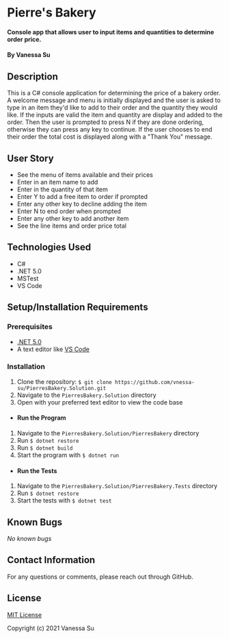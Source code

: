 # Pierre's Bakery

#### Console app that allows user to input items and quantities to determine order price.

#### By Vanessa Su

## Description

This is a C# console application for determining the price of a bakery order. A welcome message and menu is initially displayed and the user is asked to type in an item they'd like to add to their order and the quantity they would like. If the inputs are valid the item and quantity are display and added to the order. Then the user is prompted to press N if they are done ordering, otherwise they can press any key to continue. If the user chooses to end their order the total cost is displayed along with a "Thank You" message.

## User Story

* See the menu of items available and their prices
* Enter in an item name to add
* Enter in the quantity of that item
* Enter Y to add a free item to order if prompted
* Enter any other key to decline adding the item
* Enter N to end order when prompted
* Enter any other key to add another item
* See the line items and order price total

## Technologies Used

* C#
* .NET 5.0
* MSTest
* VS Code

## Setup/Installation Requirements

### Prerequisites
* [.NET 5.0](https://dotnet.microsoft.com/)
* A text editor like [VS Code](https://code.visualstudio.com/)

### Installation
1. Clone the repository: `$ git clone https://github.com/vnessa-su/PierresBakery.Solution.git`
2. Navigate to the `PierresBakery.Solution` directory
3. Open with your preferred text editor to view the code base
* #### Run the Program
1. Navigate to the `PierresBakery.Solution/PierresBakery` directory
2. Run `$ dotnet restore`
3. Run `$ dotnet build`
4. Start the program with `$ dotnet run`
* #### Run the Tests
1. Navigate to the `PierresBakery.Solution/PierresBakery.Tests` directory
2. Run `$ dotnet restore`
4. Start the tests with `$ dotnet test`

## Known Bugs

_No known bugs_

## Contact Information

For any questions or comments, please reach out through GitHub.

## License

[MIT License](license)

Copyright (c) 2021 Vanessa Su